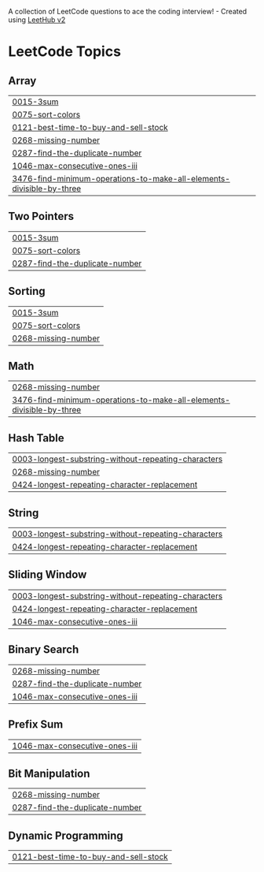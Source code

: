 A collection of LeetCode questions to ace the coding interview! - Created using [LeetHub v2](https://github.com/arunbhardwaj/LeetHub-2.0)
<!---LeetCode Topics Start-->
# LeetCode Topics
## Array
|  |
| ------- |
| [0015-3sum](https://github.com/SuhailMenakuth/Leetcode_qns/tree/master/0015-3sum) |
| [0075-sort-colors](https://github.com/SuhailMenakuth/Leetcode_qns/tree/master/0075-sort-colors) |
| [0121-best-time-to-buy-and-sell-stock](https://github.com/SuhailMenakuth/Leetcode_qns/tree/master/0121-best-time-to-buy-and-sell-stock) |
| [0268-missing-number](https://github.com/SuhailMenakuth/Leetcode_qns/tree/master/0268-missing-number) |
| [0287-find-the-duplicate-number](https://github.com/SuhailMenakuth/Leetcode_qns/tree/master/0287-find-the-duplicate-number) |
| [1046-max-consecutive-ones-iii](https://github.com/SuhailMenakuth/Leetcode_qns/tree/master/1046-max-consecutive-ones-iii) |
| [3476-find-minimum-operations-to-make-all-elements-divisible-by-three](https://github.com/SuhailMenakuth/Leetcode_qns/tree/master/3476-find-minimum-operations-to-make-all-elements-divisible-by-three) |
## Two Pointers
|  |
| ------- |
| [0015-3sum](https://github.com/SuhailMenakuth/Leetcode_qns/tree/master/0015-3sum) |
| [0075-sort-colors](https://github.com/SuhailMenakuth/Leetcode_qns/tree/master/0075-sort-colors) |
| [0287-find-the-duplicate-number](https://github.com/SuhailMenakuth/Leetcode_qns/tree/master/0287-find-the-duplicate-number) |
## Sorting
|  |
| ------- |
| [0015-3sum](https://github.com/SuhailMenakuth/Leetcode_qns/tree/master/0015-3sum) |
| [0075-sort-colors](https://github.com/SuhailMenakuth/Leetcode_qns/tree/master/0075-sort-colors) |
| [0268-missing-number](https://github.com/SuhailMenakuth/Leetcode_qns/tree/master/0268-missing-number) |
## Math
|  |
| ------- |
| [0268-missing-number](https://github.com/SuhailMenakuth/Leetcode_qns/tree/master/0268-missing-number) |
| [3476-find-minimum-operations-to-make-all-elements-divisible-by-three](https://github.com/SuhailMenakuth/Leetcode_qns/tree/master/3476-find-minimum-operations-to-make-all-elements-divisible-by-three) |
## Hash Table
|  |
| ------- |
| [0003-longest-substring-without-repeating-characters](https://github.com/SuhailMenakuth/Leetcode_qns/tree/master/0003-longest-substring-without-repeating-characters) |
| [0268-missing-number](https://github.com/SuhailMenakuth/Leetcode_qns/tree/master/0268-missing-number) |
| [0424-longest-repeating-character-replacement](https://github.com/SuhailMenakuth/Leetcode_qns/tree/master/0424-longest-repeating-character-replacement) |
## String
|  |
| ------- |
| [0003-longest-substring-without-repeating-characters](https://github.com/SuhailMenakuth/Leetcode_qns/tree/master/0003-longest-substring-without-repeating-characters) |
| [0424-longest-repeating-character-replacement](https://github.com/SuhailMenakuth/Leetcode_qns/tree/master/0424-longest-repeating-character-replacement) |
## Sliding Window
|  |
| ------- |
| [0003-longest-substring-without-repeating-characters](https://github.com/SuhailMenakuth/Leetcode_qns/tree/master/0003-longest-substring-without-repeating-characters) |
| [0424-longest-repeating-character-replacement](https://github.com/SuhailMenakuth/Leetcode_qns/tree/master/0424-longest-repeating-character-replacement) |
| [1046-max-consecutive-ones-iii](https://github.com/SuhailMenakuth/Leetcode_qns/tree/master/1046-max-consecutive-ones-iii) |
## Binary Search
|  |
| ------- |
| [0268-missing-number](https://github.com/SuhailMenakuth/Leetcode_qns/tree/master/0268-missing-number) |
| [0287-find-the-duplicate-number](https://github.com/SuhailMenakuth/Leetcode_qns/tree/master/0287-find-the-duplicate-number) |
| [1046-max-consecutive-ones-iii](https://github.com/SuhailMenakuth/Leetcode_qns/tree/master/1046-max-consecutive-ones-iii) |
## Prefix Sum
|  |
| ------- |
| [1046-max-consecutive-ones-iii](https://github.com/SuhailMenakuth/Leetcode_qns/tree/master/1046-max-consecutive-ones-iii) |
## Bit Manipulation
|  |
| ------- |
| [0268-missing-number](https://github.com/SuhailMenakuth/Leetcode_qns/tree/master/0268-missing-number) |
| [0287-find-the-duplicate-number](https://github.com/SuhailMenakuth/Leetcode_qns/tree/master/0287-find-the-duplicate-number) |
## Dynamic Programming
|  |
| ------- |
| [0121-best-time-to-buy-and-sell-stock](https://github.com/SuhailMenakuth/Leetcode_qns/tree/master/0121-best-time-to-buy-and-sell-stock) |
<!---LeetCode Topics End-->